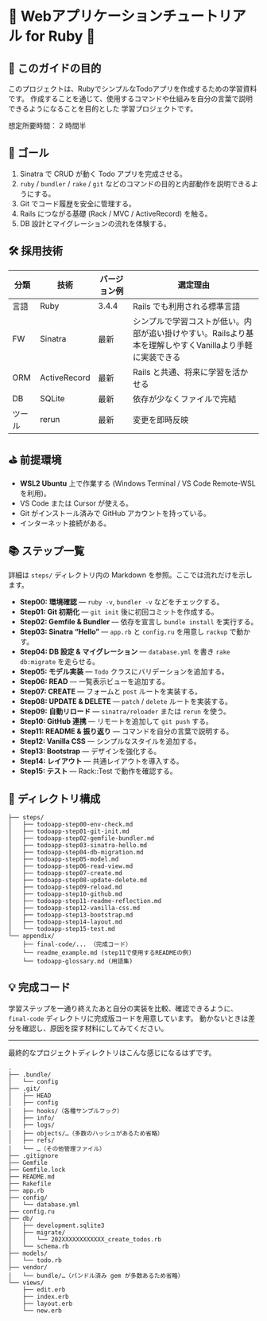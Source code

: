 # 🔰 Webアプリケーションチュートリアル for Ruby 💎

## 🚀 このガイドの目的
このプロジェクトは、RubyでシンプルなTodoアプリを作成するための学習資料です。
作成することを通じて、使用するコマンドや仕組みを自分の言葉で説明できるようになることを目的とした
学習プロジェクトです。

想定所要時間： 2 時間半

## 🎯 ゴール
1. Sinatra で CRUD が動く Todo アプリを完成させる。
2. `ruby` / `bundler` / `rake` / `git` などのコマンドの目的と内部動作を説明できるようにする。
3. Git でコード履歴を安全に管理する。
4. Rails につながる基礎 (Rack / MVC / ActiveRecord) を触る。
5. DB 設計とマイグレーションの流れを体験する。

## 🛠️ 採用技術
| 分類 | 技術 | バージョン例 | 選定理由 |
|------|------|--------------|----------|
| 言語 | Ruby | 3.4.4 | Rails でも利用される標準言語 |
| FW   | Sinatra | 最新 | シンプルで学習コストが低い。内部が追い掛けやすい。Railsより基本を理解しやすくVanillaより手軽に実装できる |
| ORM  | ActiveRecord | 最新 | Rails と共通、将来に学習を活かせる |
| DB   | SQLite | 最新 | 依存が少なくファイルで完結 |
| ツール | rerun | 最新 | 変更を即時反映 |

## ⛳ 前提環境
- **WSL2 Ubuntu** 上で作業する (Windows Terminal / VS Code Remote-WSL を利用)。
- VS Code または Cursor が使える。
- Git がインストール済みで GitHub アカウントを持っている。
- インターネット接続がある。

## 📚 ステップ一覧
詳細は `steps/` ディレクトリ内の Markdown を参照。ここでは流れだけを示します。

- **Step00: 環境確認** — `ruby -v`, `bundler -v` などをチェックする。
- **Step01: Git 初期化** — `git init` 後に初回コミットを作成する。
- **Step02: Gemfile & Bundler** — 依存を宣言し `bundle install` を実行する。
- **Step03: Sinatra “Hello”** — `app.rb` と `config.ru` を用意し `rackup` で動かす。
- **Step04: DB 設定 & マイグレーション** — `database.yml` を書き `rake db:migrate` を走らせる。
- **Step05: モデル実装** — `Todo` クラスにバリデーションを追加する。
- **Step06: READ** — 一覧表示ビューを追加する。
- **Step07: CREATE** — フォームと `post` ルートを実装する。
- **Step08: UPDATE & DELETE** — `patch` / `delete` ルートを実装する。
- **Step09: 自動リロード** — `sinatra/reloader` または `rerun` を使う。
- **Step10: GitHub 連携** — リモートを追加して `git push` する。
- **Step11: README & 振り返り** — コマンドを自分の言葉で説明する。
- **Step12: Vanilla CSS** — シンプルなスタイルを追加する。
- **Step13: Bootstrap** — デザインを強化する。
- **Step14: レイアウト** — 共通レイアウトを導入する。
- **Step15: テスト** — Rack::Test で動作を確認する。

## 🌱 ディレクトリ構成
```text
├── steps/
│   ├── todoapp-step00-env-check.md
│   ├── todoapp-step01-git-init.md
│   ├── todoapp-step02-gemfile-bundler.md
│   ├── todoapp-step03-sinatra-hello.md
│   ├── todoapp-step04-db-migration.md
│   ├── todoapp-step05-model.md
│   ├── todoapp-step06-read-view.md
│   ├── todoapp-step07-create.md
│   ├── todoapp-step08-update-delete.md
│   ├── todoapp-step09-reload.md
│   ├── todoapp-step10-github.md
│   ├── todoapp-step11-readme-reflection.md
│   ├── todoapp-step12-vanilla-css.md
│   ├── todoapp-step13-bootstrap.md
│   ├── todoapp-step14-layout.md
│   └── todoapp-step15-test.md
└── appendix/
    ├── final-code/... （完成コード）
    └── readme_example.md (step11で使用するREADMEの例)
    └── todoapp-glossary.md (用語集)

```

## 💡 完成コード
学習ステップを一通り終えたあと自分の実装を比較、確認できるように、`final-code` ディレクトリに完成版コードを用意しています。
動かないときは差分を確認し、原因を探す材料にしてみてください。

---

最終的なプロジェクトディレクトリはこんな感じになるはずです。

```text
.
├── .bundle/
│   └── config
├── .git/
│   ├── HEAD
│   ├── config
│   ├── hooks/（各種サンプルフック）
│   ├── info/
│   ├── logs/
│   ├── objects/…（多数のハッシュがあるため省略）
│   ├── refs/
│   └── …（その他管理ファイル）
├── .gitignore
├── Gemfile
├── Gemfile.lock
├── README.md
├── Rakefile
├── app.rb
├── config/
│   └── database.yml
├── config.ru
├── db/
│   ├── development.sqlite3
│   ├── migrate/
│   │   └── 202XXXXXXXXXXXX_create_todos.rb
│   └── schema.rb
├── models/
│   └── todo.rb
├── vendor/
│   └── bundle/…（バンドル済み gem が多数あるため省略）
└── views/
    ├── edit.erb
    ├── index.erb
    ├── layout.erb
    └── new.erb
```
